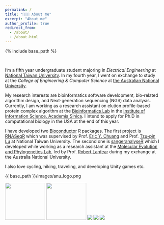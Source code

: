 ```yaml
---
permalink: /
title: "🧑🏻‍💻 About me"
excerpt: "About me"
author_profile: true
redirect_from:
  - /about/
  - /about.html
---
```

{% include base_path %}

<br>

I’m a fifth year undergraduate student majoring in *Electrical Engineering* at [National Taiwan University](https://www.ntu.edu.tw/english/index.html). In my fourth year, I went on exchange to study at the *College of Engineering & Computer Science* at [the Australian National University](https://www.anu.edu.au/).

My research interests are bioinformatics software development, bio-related algorithm design, and Next-generation sequencing (NGS) data analysis.
Currently, I am working as a research assistant on elution profile-based protein complex algorithm at the [Bioinformatics Lab](https://bits.iis.sinica.edu.tw/?id=1) in the [Institute of Information Science, Academia Sinica](https://www.iis.sinica.edu.tw). I intend to apply for Ph.D in computational biology in the USA at the end of this year.

I have developed two [Bioconductor](https://www.bioconductor.org/) R packages. The first project is [RNASeqR](https://ieeexplore.ieee.org/document/8918337) which was supervised by Prof. [Eric Y. Chuang](http://www.ee.ntu.edu.tw/profile1.php?teacher_id=901155&p=3) and Prof. [Tzu-pin Lu](https://scholars.lib.ntu.edu.tw/cris/rp/rp06647) at National Taiwan University. The second one is [sangeranalyseR](https://doi.org/10.1101/2020.05.18.102459) which I developed while working as a research assistant at the [Molecular Evolution and Phylogenetics Lab](http://www.robertlanfear.com/), led by Prof. [Robert Lanfear](https://biology.anu.edu.au/people/academics/robert-lanfear) during my exchange at the Australia National University.

I also love cycling, hiking, traveling, and developing Unity games etc.

{{ base_path }}/images/anu_logo.png

<img src="{{ base_path }}/images/anu_logo.png" style="width:130px;height:120px">
<img src="{{ base_path }}/images/ANU_CECS.jpg" style="width:130px;height:120px">
<img src="{{ base_path }}/images/bioconductor.jpg">

<img src="{{ base_path }}/images/NTU_EECS.png">

<img src="{{ base_path }}/images/NTU.png">
